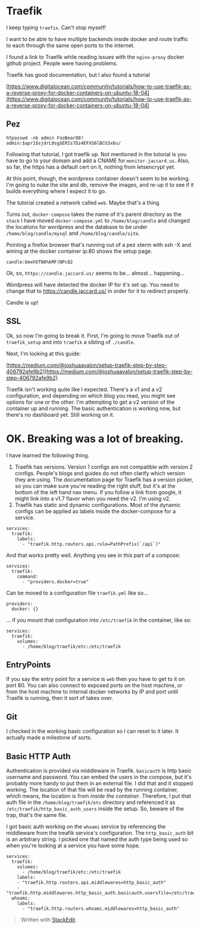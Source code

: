 # Traefik

I keep typing `traefix`.  Can't stop myself!

I want to be able to have multiple backends inside docker and route traffic to each through the same open ports to the internet.

I found a link to Traefik while reading issues with the `nginx-proxy` docker github project.  People were having problems.

Traefik has good documentation, but I also found a tutorial

[https://www.digitalocean.com/community/tutorials/how-to-use-traefik-as-a-reverse-proxy-for-docker-containers-on-ubuntu-18-04](https://www.digitalocean.com/community/tutorials/how-to-use-traefik-as-a-reverse-proxy-for-docker-containers-on-ubuntu-18-04)

## Pez

```
htpasswd -nb admin FooBear88!
admin:$apr1$sjdrL0sg$ERIs7Dz4EFXS6lBCU3x6u/
```
Following that tutorial, I got traefik up.  Not mentioned in the tutorial is you have to go to your domain and add a CNAME for `monitor.jaccard.us`.
Also, so far, the https has a default cert on it, nothing from letsencrypt yet.

At this point, though, the wordpress container doesn't seem to be working.  I'm going to nuke the site and db, remove the images, and re-up it to see if it builds everything where I expect it to go.

The tutorial created a network called `web`.  Maybe that's a thing.

Turns out, `docker-compose` takes the name of it's parent directory as the `stack`
I have moved `docker-compose.yml` to `/home/blog/candle` and changed the locations for wordpress and the database to be under `/home/blog/candle/mysql` and `/home/blog/candle/site`.  

Pointing a firefox browser that's running out of a pez xterm with ssh -X and aiming at the docker container ip:80 shows the setup page.

`candle:bmxhOTN0%kMF(NPc82`

Ok, so, `https://candle.jaccard.us/` seems to be... almost... happening...

Wordpress will have detected the docker IP for it's set up.  You need to change that to https://candle.jaccard.us/ in order for it to redirect properly.

Candle is up!

## SSL

Ok, so now I'm going to break it.  First, I'm going to move Traefik out of `traefik_setup` and into `traefik` a sibling of `./candle`.

Next, I'm looking at this guide:

[https://medium.com/@joshuaavalon/setup-traefik-step-by-step-406792afe9b2](https://medium.com/@joshuaavalon/setup-traefik-step-by-step-406792afe9b2)

Traefik isn't working quite like I expected.  There's a v1 and a v2 configuration, and depending on which blog you read, you might see options for one or the other.  I'm attempting to get a v2 version of the container up and running.  The basic authentication is working now, but there's no dashboard yet.  Still working on it.


# OK.  Breaking was a lot of breaking.

I have learned the following thing.
1.  Traefik has versions.  Version 1 configs are not compatible with version 2 configs.  People's blogs and guides do not often clarify which version they are using.  The documentation page for Traefik has a version picker, so you can make sure you're reading the right stuff, but it's at the bottom of the left hand nav menu.  If you follow a link from google, it might link into a v1.7 flavor when you need the v2.  I'm using v2.
2. Traefik has static and dynamic configurations.  Most of the dynamic configs can be applied as labels inside the docker-compose for a service.  
```
services:
  traefik:
    labels:
      - "traefik.http.routers.api.rule=PathPrefix(`/api`)"
```
And that works pretty well.
Anything you see in this part of a compose:
```
services:
  traefik:
    command:
      - "providers.docker=true"
```
Can be moved to a configuration file `traefik.yml`  like so...
```
providers:
  docker: {}
```
... if you mount that configuration into `/etc/traefik` in the container, like so:
```
services:
  traefik:
    volumes:
      - /home/blog/traefik/etc:/etc/traefik
```

## EntryPoints
If you say the entry point for a service is `web` then you have to get to it on port 80.  You can also connect to exposed ports on the host machine, or from the host machine to internal docker networks by IP and port until Traefik is running, then it sort of takes over.  

## Git
I checked in the working basic configuration so I can reset to it later.  It actually made a milestone of sorts.

## Basic HTTP Auth
Authentication is provided via middleware in Traefik.  `basicauth` is http basic username and password.  You can embed the users in the compose, but it's probably more handy to put them in an external file.  I did that and it stopped working.  The location of that file will be read by the running container, which means, the location is from *inside the container*.  Therefore, I put that auth file in the `/home/blog/traefik/etc` directory and referenced it as `/etc/traefik/http_basic_auth_users` inside the setup.  So, beware of the trap, that's the same file.

I got basic auth working on the `whoami` service by referencing the middleware from the treafik service's configuration.  The `http_basic_auth` bit is an arbitrary string.  I picked one that named the auth type being used so when you're looking at a service you have some hope.
```
services:
  traefik:
    volumes:
      - /home/blog/traefik/etc:/etc/traefik
    labels:
    - "traefik.http.routers.api.middlewares=http_basic_auth"
    - "traefik.http.middlewares.http_basic_auth.basicauth.usersfile=/etc/traefik/http_basic_auth_users"
  whoami:
    labels:
      - "traefik.http.routers.whoami.middlewares=http_basic_auth"
```


> Written with [StackEdit](https://stackedit.io/).
<!--stackedit_data:
eyJoaXN0b3J5IjpbLTI3NDcwMDY2NF19
-->